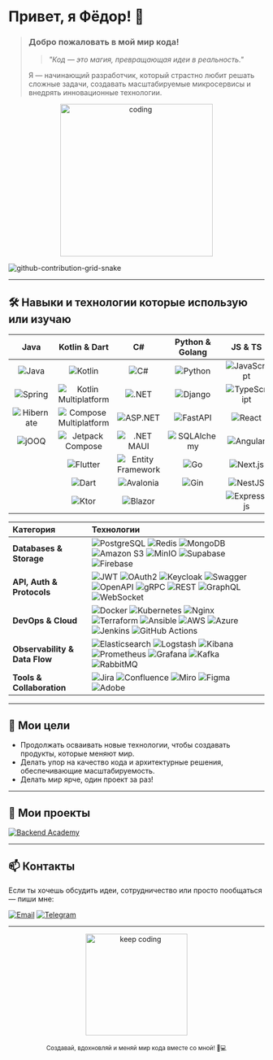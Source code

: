 # Привет, я **Фёдор**! 👋

> ### Добро пожаловать в мой мир кода!
> >*"Код — это магия, превращающая идеи в реальность."*
> 
> Я — начинающий разработчик, который страстно любит решать сложные задачи, создавать масштабируемые микросервисы и внедрять инновационные технологии.   
>

<div align="center">
  <img src="https://media.giphy.com/media/26BRuo6sLetdllPAQ/giphy.gif" alt="coding" width="300"/>
</div>

![github-contribution-grid-snake](https://user-images.githubusercontent.com/40397740/187086679-84d7cd96-4311-4454-b3c7-f44b47a2477c.svg)

---

## :hammer_and_wrench: Навыки и технологии которые использую или изучаю

| Java                                                                                                         | Kotlin & Dart                                                                                              | C#                                                                                                         | Python & Golang                                                                                                        | JS & TS                                                                                                          |
| :-----------------------------------------------------------------------------------------------------------: | :-------------------------------------------------------------------------------------------------------------: | :--------------------------------------------------------------------------------------------------------: | :---------------------------------------------------------------------------------------------------------------------: | :---------------------------------------------------------------------------------------------------------------------: |
| ![Java](https://img.shields.io/badge/Java-ED8B00?style=for-the-badge&logo=java&logoColor=white)               | ![Kotlin](https://img.shields.io/badge/Kotlin-0095D5?style=for-the-badge&logo=kotlin&logoColor=white)               | ![C#](https://img.shields.io/badge/C%23-512BD4?style=for-the-badge&logo=c-sharp&logoColor=white)           | ![Python](https://img.shields.io/badge/Python-3776AB?style=for-the-badge&logo=python&logoColor=white)                     | ![JavaScript](https://img.shields.io/badge/JavaScript-F7DF1E?style=for-the-badge&logo=javascript&logoColor=black)     |
| ![Spring](https://img.shields.io/badge/Spring-6DB33F?style=for-the-badge&logo=spring&logoColor=white)         | ![Kotlin Multiplatform](https://img.shields.io/badge/Kotlin_Multiplatform-7F52FF?style=for-the-badge&logo=kotlin&logoColor=white) | ![.NET](https://img.shields.io/badge/.NET-512BD4?style=for-the-badge&logo=.net&logoColor=white)             | ![Django](https://img.shields.io/badge/Django-092E20?style=for-the-badge&logo=django&logoColor=white)                     | ![TypeScript](https://img.shields.io/badge/TypeScript-3178C6?style=for-the-badge&logo=typescript&logoColor=white)    |
| ![Hibernate](https://img.shields.io/badge/Hibernate-59666C?style=for-the-badge&logo=hibernate&logoColor=white) | ![Compose Multiplatform](https://img.shields.io/badge/Compose_Multiplatform-4285F4?style=for-the-badge&logo=jetpack-compose&logoColor=white) | ![ASP.NET](https://img.shields.io/badge/ASP.NET-512BD4?style=for-the-badge&logo=.net&logoColor=white)         | ![FastAPI](https://img.shields.io/badge/FastAPI-009688?style=for-the-badge&logo=fastapi&logoColor=white)                     | ![React](https://img.shields.io/badge/React-61DAFB?style=for-the-badge&logo=react&logoColor=black)                 |
| ![jOOQ](https://img.shields.io/badge/jOOQ-009688?style=for-the-badge)                                       | ![Jetpack Compose](https://img.shields.io/badge/JetpackCompose-4285F4?style=for-the-badge&logo=android&logoColor=white) | ![.NET MAUI](https://img.shields.io/badge/.NET_MAUI-512BD4?style=for-the-badge&logo=.net&logoColor=white)     | ![SQLAlchemy](https://img.shields.io/badge/SQLAlchemy-CC0000?style=for-the-badge)                                   | ![Angular](https://img.shields.io/badge/Angular-DD0031?style=for-the-badge&logo=angular&logoColor=white)           |
|                                                                                                             | ![Flutter](https://img.shields.io/badge/Flutter-02569B?style=for-the-badge&logo=flutter&logoColor=white)           | ![Entity Framework](https://img.shields.io/badge/Entity_Framework-512BD4?style=for-the-badge&logo=.net&logoColor=white) | ![Go](https://img.shields.io/badge/Go-00ADD8?style=for-the-badge&logo=go&logoColor=white)                                   | ![Next.js](https://img.shields.io/badge/Next.js-000000?style=for-the-badge&logo=nextdotjs&logoColor=white)         |
|                                                                                                             | ![Dart](https://img.shields.io/badge/Dart-0175C2?style=for-the-badge&logo=dart&logoColor=white)                   | ![Avalonia](https://img.shields.io/badge/Avalonia-7D26CD?style=for-the-badge&logo=avalonia&logoColor=white) | ![Gin](https://img.shields.io/badge/Gin-008ECF?style=for-the-badge&logoColor=white)                                        | ![NestJS](https://img.shields.io/badge/NestJS-E0234E?style=for-the-badge&logo=nestjs&logoColor=white)             |
|                                                                                                             | ![Ktor](https://img.shields.io/badge/Ktor-7F52FF?style=for-the-badge&logo=ktor&logoColor=white)                 | ![Blazor](https://img.shields.io/badge/Blazor-512BD4?style=for-the-badge&logo=blazor&logoColor=white)     |                                                                                                                           | ![Express.js](https://img.shields.io/badge/Express.js-000000?style=for-the-badge&logo=express&logoColor=white) |

| Категория                 | Технологии                                                                                                                                                                                                                                                                                                                                                                                    |
| :------------------------ | :-------------------------------------------------------------------------------------------------------------------------------------------------------------------------------------------------------------------------------------------------------------------------------------------------------------------------------------------------------------------------------------------- |
| **Databases & Storage**   | ![PostgreSQL](https://img.shields.io/badge/PostgreSQL-336791?style=for-the-badge&logo=postgresql&logoColor=white) ![Redis](https://img.shields.io/badge/Redis-DC382D?style=for-the-badge&logo=redis&logoColor=white) ![MongoDB](https://img.shields.io/badge/MongoDB-47A248?style=for-the-badge&logo=mongodb&logoColor=white) ![Amazon S3](https://img.shields.io/badge/Amazon%20S3-232F3E?style=for-the-badge&logo=amazon&logoColor=white) ![MinIO](https://img.shields.io/badge/MinIO-00A0E3?style=for-the-badge&logo=minio&logoColor=white) ![Supabase](https://img.shields.io/badge/Supabase-3ECF8E?style=for-the-badge&logo=supabase&logoColor=white) ![Firebase](https://img.shields.io/badge/Firebase-FFCA28?style=for-the-badge&logo=firebase&logoColor=white) |
| **API, Auth & Protocols** | ![JWT](https://img.shields.io/badge/JWT-000000?style=for-the-badge) ![OAuth2](https://img.shields.io/badge/OAuth2-4285F4?style=for-the-badge) ![Keycloak](https://img.shields.io/badge/Keycloak-003366?style=for-the-badge&logo=keycloak&logoColor=white) ![Swagger](https://img.shields.io/badge/Swagger-85EA2D?style=for-the-badge&logo=swagger&logoColor=white) ![OpenAPI](https://img.shields.io/badge/OpenAPI-652B90?style=for-the-badge&logo=openapiinitiative&logoColor=white) ![gRPC](https://img.shields.io/badge/gRPC-4285F4?style=for-the-badge&logo=grpc&logoColor=white) ![REST](https://img.shields.io/badge/REST-000000?style=for-the-badge) ![GraphQL](https://img.shields.io/badge/GraphQL-E10098?style=for-the-badge&logo=graphql&logoColor=white) ![WebSocket](https://img.shields.io/badge/WebSocket-010101?style=for-the-badge) |
| **DevOps & Cloud**        | ![Docker](https://img.shields.io/badge/Docker-2496ED?style=for-the-badge&logo=docker&logoColor=white) ![Kubernetes](https://img.shields.io/badge/Kubernetes-326CE5?style=for-the-badge&logo=kubernetes&logoColor=white) ![Nginx](https://img.shields.io/badge/nginx-%23009639.svg?style=for-the-badge&logo=nginx&logoColor=white) ![Terraform](https://img.shields.io/badge/Terraform-623CE4?style=for-the-badge&logo=terraform&logoColor=white) ![Ansible](https://img.shields.io/badge/Ansible-EE0000?style=for-the-badge&logo=ansible&logoColor=white) ![AWS](https://img.shields.io/badge/AWS-FF9900?style=for-the-badge&logo=amazonaws&logoColor=white) ![Azure](https://img.shields.io/badge/Azure-0078D4?style=for-the-badge&logo=microsoftazure&logoColor=white) ![Jenkins](https://img.shields.io/badge/Jenkins-D24939?style=for-the-badge&logo=jenkins&logoColor=white) ![GitHub Actions](https://img.shields.io/badge/GitHub%20Actions-2088FF?style=for-the-badge&logo=github-actions&logoColor=white) |
| **Observability & Data Flow**  | ![Elasticsearch](https://img.shields.io/badge/Elasticsearch-005571?style=for-the-badge&logo=elasticsearch&logoColor=white) ![Logstash](https://img.shields.io/badge/Logstash-005571?style=for-the-badge&logo=logstash&logoColor=white) ![Kibana](https://img.shields.io/badge/Kibana-005571?style=for-the-badge&logo=kibana&logoColor=white) ![Prometheus](https://img.shields.io/badge/Prometheus-E6522C?style=for-the-badge&logo=prometheus&logoColor=white) ![Grafana](https://img.shields.io/badge/Grafana-F46800?style=for-the-badge&logo=grafana&logoColor=white) ![Kafka](https://img.shields.io/badge/Apache_Kafka-231F20?style=for-the-badge&logo=apachekafka&logoColor=white) ![RabbitMQ](https://img.shields.io/badge/RabbitMQ-FF6600?style=for-the-badge&logo=rabbitmq&logoColor=white) |
| **Tools & Collaboration** | ![Jira](https://img.shields.io/badge/jira-%230A0FFF.svg?style=for-the-badge&logo=jira&logoColor=white) ![Confluence](https://img.shields.io/badge/confluence-%23172BF4.svg?style=for-the-badge&logo=confluence&logoColor=white) ![Miro](https://img.shields.io/badge/Miro-050038?style=for-the-badge&logo=miro&logoColor=fff) ![Figma](https://img.shields.io/badge/Figma-F24E1E?style=for-the-badge&logo=figma&logoColor=white) ![Adobe](https://img.shields.io/badge/Adobe-ED1C24?style=for-the-badge&logo=adobe&logoColor=white) |

---

## 🚀 Мои цели
- Продолжать осваивать новые технологии, чтобы создавать продукты, которые меняют мир.
- Делать упор на качество кода и архитектурные решения, обеспечивающие масштабируемость.
- Делать мир ярче, один проект за раз!

---

## 📂 Мои проекты

[![Backend Academy](https://github-readme-stats.vercel.app/api/pin/?username=LanGraFyodor&repo=backend-academy&theme=radical)](https://github.com/LanGraFyodor/backend-academy)

---

## 📫 Контакты

Если ты хочешь обсудить идеи, сотрудничество или просто пообщаться — пиши мне: 

[![Email](https://img.shields.io/badge/Email-D14836?style=for-the-badge&logo=gmail&logoColor=white)](mailto:fyoderb@gmail.com)  [![Telegram](https://img.shields.io/badge/Telegram-2CA5E0?style=for-the-badge&logo=telegram&logoColor=white)](https://t.me/Gdbaron)

---

<div align="center">
  <img src="https://media.giphy.com/media/3o7abB06u9bNzA8lu8/giphy.gif" alt="keep coding" width="200"/>
  <br><br>
  <sub>Создавай, вдохновляй и меняй мир кода вместе со мной! 🚀💻</sub>
</div>
